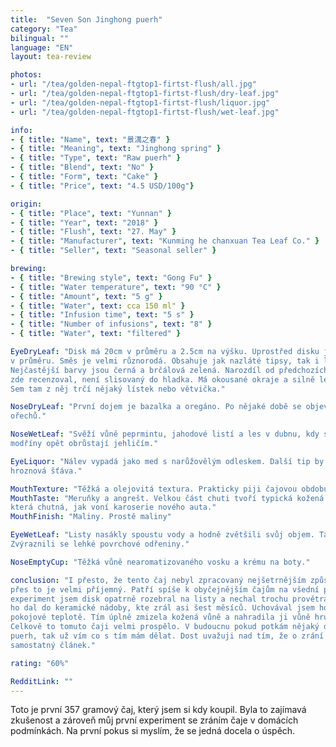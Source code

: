 ```yaml
---
title:  "Seven Son Jinghong puerh"
category: "Tea"
bilingual: ""
language: "EN"
layout: tea-review

photos:
- url: "/tea/golden-nepal-ftgtop1-firtst-flush/all.jpg"
- url: "/tea/golden-nepal-ftgtop1-firtst-flush/dry-leaf.jpg"
- url: "/tea/golden-nepal-ftgtop1-firtst-flush/liquor.jpg"
- url: "/tea/golden-nepal-ftgtop1-firtst-flush/wet-leaf.jpg"

info:
- { title: "Name", text: "㬌澫之春" }
- { title: "Meaning", text: "Jinghong spring" }
- { title: "Type", text: "Raw puerh" }
- { title: "Blend", text: "No" }
- { title: "Form", text: "Cake" }
- { title: "Price", text: "4.5 USD/100g"}

origin:
- { title: "Place", text: "Yunnan" }
- { title: "Year", text: "2018" }
- { title: "Flush", text: "27. May" }
- { title: "Manufacturer", text: "Kunming he chanxuan Tea Leaf Co." }
- { title: "Seller", text: "Seasonal seller" }

brewing:
- { title: "Brewing style", text: "Gong Fu" }
- { title: "Water temperature", text: "90 °C" }
- { title: "Amount", text: "5 g" }
- { title: "Water", text: cca 150 ml" }
- { title: "Infusion time", text: "5 s" }
- { title: "Number of infusions", text: "8" }
- { title: "Water", text: "filtered" }

EyeDryLeaf: "Disk má 20cm v průměru a 2.5cm na výšku. Uprostřed disku je kráter s 5cm 
v průměru. Směs je velmi různorodá. Obsahuje jak nazláté tipsy, tak i lístky i větvičky. 
Nejčastější barvy jsou černá a brčálová zelená. Narozdíl od předchozích disků co jsem 
zde recenzoval, není slisovaný do hladka. Má okousané okraje a silně lehce se drolí. 
Sem tam z něj trčí nějaký lístek nebo větvička."

NoseDryLeaf: "První dojem je bazalka a oregáno. Po nějaké době se objeví vůně vlašských
ořechů."

NoseWetLeaf: "Svěží vůně peprmintu, jahodové listí a les v dubnu, kdy sníh taje a 
modříny opět obrůstají jehličím."

EyeLiquor: "Nálev vypadá jako med s narůžovělým odleskem. Další tip by byla čertvá 
hroznová šťáva."

MouthTexture: "Těžká a olejovitá textura. Prakticky piji čajovou obdobu ropy."
MouthTaste: "Meruňky a angrešt. Velkou část chuti tvoří typická kožená chuť puerhů, 
která chutná, jak voní karoserie nového auta."
MouthFinish: "Maliny. Prostě maliny"

EyeWetLeaf: "Listy nasákly spoustu vody a hodně zvětšili svůj objem. Také lehce ztmavly.
Zvýraznili se lehké povrchové odřeniny."

NoseEmptyCup: "Těžká vůně nearomatizovaného vosku a krému na boty."

conclusion: "I přesto, že tento čaj nebyl zpracovaný nejšetrnějším způsobem, tak i 
přes to je velmi příjemný. Patří spíše k obyčejnějším čajům na všední pití. Jako 
experiment jsem disk opatrně rozebral na listy a nechal trochu provětrat. Poté jsem
ho dal do keramické nádoby, kte zrál asi šest měsíců. Uchovával jsem ho v sucho a 
pokojové teplotě. Tím úplně zmizela kožená vůně a nahradila ji vůně hruškového kompotu. 
Celkově to tomuto čaji velmi prospělo. V budoucnu pokud potkám nějaký další zatuchlý 
puerh, tak už vím co s tím mám dělat. Dost uvažuji nad tím, že o zrání puerhu napíšu
samostatný článek."

rating: "60%"

RedditLink: ""
---
```


Toto je první 357 gramový čaj, který jsem si kdy koupil. Byla to zajímavá zkušenost
a zároveň můj první experiment se zráním čaje v domácích podmínkách. Na první pokus si
myslím, že se jedná docela o úspěch.

